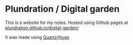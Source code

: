 # Plundration / Digital garden 

This is a website for my notes. Hosted using Github pages at [plundration.github.io/digital-garden/](plundration.github.io/digital-garden/)

It was made using [Quartz](https://github.com/jackyzha0/quartz)/[Hugo](https://github.com/gohugoio/hugo)

